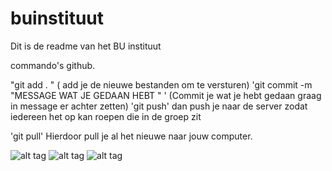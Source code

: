 # buinstituut
Dit is de readme van het BU instituut


commando's github. 

  "git add . "   ( add je de nieuwe bestanden om te versturen)
 'git commit -m "MESSAGE WAT JE GEDAAN HEBT "  '    (Commit je wat je hebt gedaan graag in message er achter zetten)
'git push'  dan push je naar de server zodat iedereen het op kan roepen die in de groep zit

'git pull'  Hierdoor pull je al het nieuwe naar jouw computer.

![alt tag](https://media.giphy.com/media/yYSSBtDgbbRzq/giphy.gif)
![alt tag](https://media.giphy.com/media/13HgwGsXF0aiGY/giphy.gif)
![alt tag](http://i.imgur.com/VhlQK.gif)